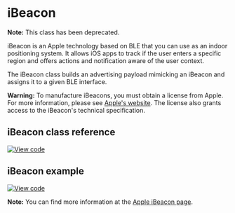 # iBeacon

<span class="notes">**Note:** This class has been deprecated.</span>

iBeacon is an Apple technology based on BLE that you can use as an indoor positioning system. It allows iOS apps to track if the user enters a specific region and offers actions and notification aware of the user context.

The iBeacon class builds an advertising payload mimicking an iBeacon and assigns it to a given BLE interface.

<span class="warnings"> **Warning:** To manufacture iBeacons, you must obtain a license from Apple. For more information, please see [Apple's website](https://developer.apple.com/ibeacon/). The license also grants access to the iBeacon's technical specification.</span>

## iBeacon class reference

[![View code](https://www.mbed.com/embed/?type=library)](https://os.mbed.com/docs/mbed-os/v6.13/mbed-os-api-doxy/i_beacon_8h_source.html)

## iBeacon example

[![View code](https://www.mbed.com/embed/?url=https://github.com/ARMmbed/mbed-os-example-ble/blob/master/BLE_Beacon/source)](https://github.com/ARMmbed/mbed-os-example-ble/blob/mbed-os-5.15/BLE_Beacon/source/main.cpp)

<span class="notes">**Note:** You can find more information at the [Apple iBeacon page](https://developer.apple.com/ibeacon/).</span>
